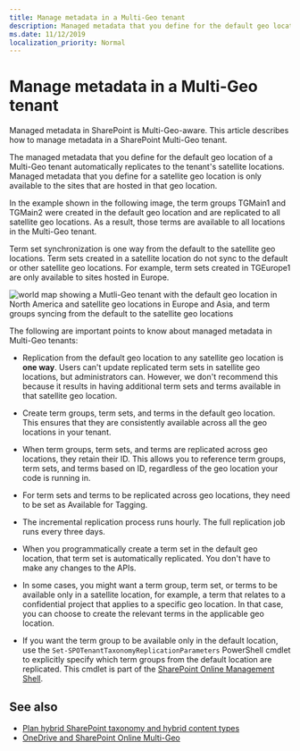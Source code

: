 ```yaml
---
title: Manage metadata in a Multi-Geo tenant
description: Managed metadata that you define for the default geo location of a Multi-Geo tenant is automatically replicated to the tenant's satellite locations, and is only available to the sites hosted in that geo location.
ms.date: 11/12/2019
localization_priority: Normal
---
```


# Manage metadata in a Multi-Geo tenant

Managed metadata in SharePoint is Multi-Geo-aware. This article describes how to manage metadata in a SharePoint Multi-Geo tenant.

The managed metadata that you define for the default geo location of a Multi-Geo tenant automatically replicates to the tenant's satellite locations. Managed metadata that you define for a satellite geo location is only available to the sites that are hosted in that geo location.

In the example shown in the following image, the term groups TGMain1 and TGMain2 were created in the default geo location and are replicated to all satellite geo locations. As a result, those terms are available to all locations in the Multi-Geo tenant. 

Term set synchronization is one way from the default to the satellite geo locations. Term sets created in a satellite location do not sync to the default or other satellite geo locations. For example, term sets created in TGEurope1 are only available to sites hosted in Europe.

![world map showing a Mutli-Geo tenant with the default geo location in North America and satellite geo locations in Europe and Asia, and term groups syncing from the default to the satellite geo locations](media/multigeo/multigeomanagedmetadata_intro.png)

The following are important points to know about managed metadata in Multi-Geo tenants:

- Replication from the default geo location to any satellite geo location is **one way**. Users can't update  replicated term sets in satellite geo locations, but administrators can. However, we don't recommend this because it results in having additional term sets and terms available in that satellite geo location. 

- Create term groups, term sets, and terms in the default geo location. This ensures that they are consistently available across all the geo locations in your tenant. 

- When term groups, term sets, and terms are replicated across geo locations, they retain their ID. This allows you to reference term groups, term sets, and terms based on ID, regardless of the geo location your code is running in.

- For term sets and terms to be replicated across geo locations, they need to be set as Available for Tagging.

- The incremental replication process runs hourly. The full replication job runs every three days. 

- When you programmatically create a term set in the default geo location, that term set is automatically replicated. You don't have to make any changes to the APIs. 

- In some cases, you might want a term group, term set, or terms to be available only in a satellite location, for example, a term that relates to a confidential project that applies to a specific geo location. In that case, you can choose to create the relevant terms in the applicable geo location. 

- If you want the term group to be available only in the default location, use the `Set-SPOTenantTaxonomyReplicationParameters` PowerShell cmdlet to explicitly specify which term groups from the default location are replicated. This cmdlet is part of the [SharePoint Online Management Shell](https://www.microsoft.com/download/details.aspx?id=35588).


## See also

- [Plan hybrid SharePoint taxonomy and hybrid content types](https://docs.microsoft.com/SharePoint/hybrid/plan-hybrid-sharepoint-taxonomy-and-hybrid-content-types) 
- [OneDrive and SharePoint Online Multi-Geo](multigeo-introduction.md)
